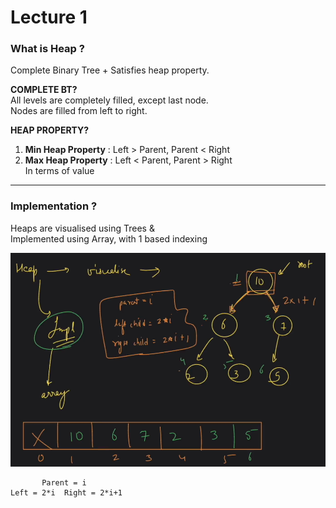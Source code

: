 # Lecture 1
### What is Heap ?
Complete Binary Tree + Satisfies heap property.

**COMPLETE BT?**  
All levels are completely filled, except last node.  
Nodes are filled from left to right.

**HEAP PROPERTY?**  
1. **Min Heap Property** : Left > Parent, Parent < Right  
2. **Max Heap Property** : Left < Parent, Parent > Right  
In terms of value

---

### Implementation ?  
Heaps are visualised using Trees &  
Implemented using Array, with 1 based indexing

![alt text](image.png)

           Parent = i
    Left = 2*i  Right = 2*i+1